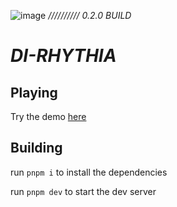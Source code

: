 ![image](https://user-images.githubusercontent.com/53414787/204076947-92890a4b-3586-42e4-a8e0-2471e530620b.png)
*////////// 0.2.0 BUILD*


# _DI-RHYTHIA_ 
## Playing 
Try the demo [here](ohm002.github.io)

## Building
run ``pnpm i`` to install the dependencies

run ``pnpm dev`` to start the dev server

